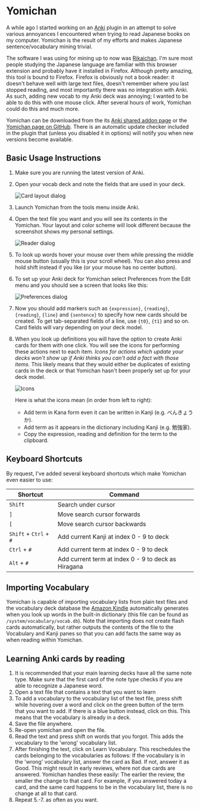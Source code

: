 # Yomichan #

A while ago I started working on an [Anki](http://ankisrs.net/) plugin in an attempt to solve various annoyances I
encountered when trying to read Japanese books on my computer. Yomichan is the result of my efforts and makes Japanese
sentence/vocabulary mining trivial.

The software I was using for mining up to now was [Rikaichan](http://www.polarcloud.com/rikaichan/). I'm sure most
people studying the Japanese language are familiar with this browser extension and probably have it installed in
Firefox. Although pretty amazing, this tool is bound to Firefox.  Firefox is obviously not a book reader: it doesn't
behave well with large text files, doesn't remember where you last stopped reading, and most importantly there was no
integration with Anki. As such, adding new vocab to my Anki deck was annoying; I wanted to be able to do this with one
mouse click. After several hours of work, Yomichan could do this and much more.

Yomichan can be downloaded from the its [Anki shared addon page](https://ankiweb.net/shared/info/934748696) or the
[Yomichan page on GitHub](https://github.com/FooSoft/yomichan/). There is an automatic update checker included in the
plugin that (unless you disabled it in options) will notify you when new versions become available.

## Basic Usage Instructions ##

1.  Make sure you are running the latest version of Anki.
2.  Open your vocab deck and note the fields that are used in your deck.

    ![Card layout dialog](http://foosoft.net/projects/yomichan/img/layout.png)

3.  Launch Yomichan from the tools menu inside Anki.
4.  Open the text file you want and you will see its contents in the Yomichan.  Your layout and color scheme will look
    different because the screenshot shows my personal settings.

    ![Reader dialog](http://foosoft.net/projects/yomichan/img/reader.png)

5.  To look up words hover your mouse over them while pressing the middle mouse button (usually this is your scroll
    wheel). You can also press and hold shift instead if you like (or your mouse has no center button).
6.  To set up your Anki deck for Yomichan select Preferences from the Edit menu and you should see a screen that looks
    like this:

    ![Preferences dialog](http://foosoft.net/projects/yomichan/img/preferences.png)

7.  Now you should add markers such as `{expression}`, `{reading}`, `{reading}`, `{line}` and `{sentence}` to specify how new
    cards should be created. To get tab-separated fields of a line, use `{t0}`, `{t1}` and so on. Card fields will vary depending on your deck model.
8.  When you look up definitions you will have the option to create Anki cards for them with one click. You will see the
    icons for performing these actions next to each item. *Icons for actions which update your decks won't show up if
    Anki thinks you can't add a fact with those items*. This likely means that they would either be duplicates of
    existing cards in the deck or that Yomichan hasn't been properly set up for your deck model.

    ![Icons](http://foosoft.net/projects/yomichan/img/icons.png)

    Here is what the icons mean (in order from left to right):
    *   Add term in Kana form even it can be written in Kanji (e.g. べんきょうか).
    *   Add term as it appears in the dictionary including Kanji (e.g. 勉強家).
    *   Copy the expression, reading and definition for the term to the clipboard.

## Keyboard Shortcuts ##

By request, I've added several keyboard shortcuts which make Yomichan even easier to use:

| Shortcut               | Command                                             |
|------------------------|-----------------------------------------------------|
| `Shift`                | Search under cursor                                 |
| `]`                    | Move search cursor forwards                         |
| `[`                    | Move search cursor backwards                        |
| `Shift` + `Ctrl` + `#` | Add current Kanji at index 0 - 9 to deck            |
| `Ctrl` + `#`           | Add current term at index  0 - 9 to deck            |
| `Alt` + `#`            | Add current term at index 0 - 9 to deck as Hiragana |

## Importing Vocabulary ##

Yomichan is capable of importing vocabulary lists from plain text files and the vocabulary deck database the [Amazon
Kindle](http://en.wikipedia.org/wiki/Kindle) automatically generates when you look up words in the built-in dictionary
(this file can be found as `/system/vocabulary/vocab.db`). Note that importing does not create flash cards
automatically, but rather outputs the contents of the file to the Vocabulary and Kanji panes so that you can add facts
the same way as when reading within Yomichan.

## Learning Anki cards by reading ##

1.  It is recommended that your main learning decks have all the same note type. Make sure that the first card of the note type checks if you are able to recognize a Japanese word.
2.  Open a text file that contains a text that you want to learn
3.  To add a vocabulary to the vocabulary list of the text file, press shift while hovering over a word and click on the green button of the term that you want to add. If there is a blue button instead, click on this. This means that the vocabulary is already in a deck.
4.  Save the file anywhere.
5.  Re-open yomichan and open the file.
6.  Read the text and press shift on words that you forgot. This adds the vocabulary to the 'wrong' vocabulary list.
7.  After finishing the text, click on Learn Vocabulary. This reschedules the cards belonging to the vocabularies as follows: If the vocabulary is in the 'wrong' vocabulary list, answer the card as Bad. If not, answer it as Good.
    This might result in early reviews, where not due cards are answered. Yomichan handles these easily: The earlier the review, the smaller the change to that card. For example, if you answered today a card, and the same card happens to be in the vocabulary list, there is no change at all to that card. 
8.  Repeat 5.-7. as often as you want.  
